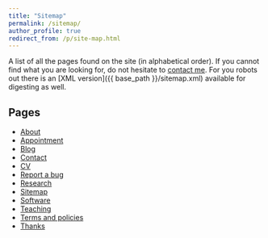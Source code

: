 ```yaml
---
title: "Sitemap"
permalink: /sitemap/
author_profile: true
redirect_from: /p/site-map.html
---
```


A list of all the pages found on the site (in alphabetical order). If you cannot find what you are looking for, do not hesitate to <a href="/contact/">contact me</a>. For you robots out there is an [XML version]({{ base_path }}/sitemap.xml) available for digesting as well.

<h2>Pages</h2>

<ul>
<li><a href="/">About</a></li> 
<li><a href="/rdv/">Appointment</a></li> 
<li><a href="/blog/">Blog</a></li> 
<li><a href="/contact/">Contact</a></li> 
<li><a href="/cv/">CV</a></li> 
<li><a href="/report-bug/">Report a bug</a></li> 
<li><a href="/research/">Research</a></li> 
<li><a href="/sitemap/">Sitemap</a></li> 
<li><a href="/software/">Software</a></li> 
<li><a href="/teaching/">Teaching</a></li> 
<li><a href="/terms/">Terms and policies</a></li> 
<li><a href="/thanks/">Thanks</a></li> 
</ul>